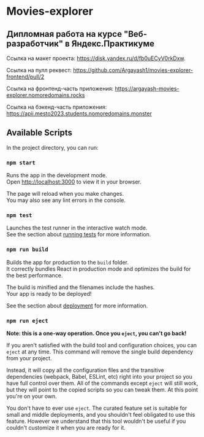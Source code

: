 # Movies-explorer

## Дипломная работа на курсе "Веб-разработчик" в Яндекс.Практикуме

Ссылка на макет проекта: https://disk.yandex.ru/d/fb0uECyV0rkDxw.

Ссылка на пулл реквест: https://github.com/Argayash1/movies-explorer-frontend/pull/2

Ссылка на фронтенд-часть приложения: https://argayash-movies-explorer.nomoredomains.rocks

Ссылка на бэкенд-часть приложения: https://apii.mesto2023.students.nomoredomains.monster

## Available Scripts

In the project directory, you can run:

### `npm start`

Runs the app in the development mode.\
Open [http://localhost:3000](http://localhost:3000) to view it in your browser.

The page will reload when you make changes.\
You may also see any lint errors in the console.

### `npm test`

Launches the test runner in the interactive watch mode.\
See the section about [running tests](https://facebook.github.io/create-react-app/docs/running-tests) for more information.

### `npm run build`

Builds the app for production to the `build` folder.\
It correctly bundles React in production mode and optimizes the build for the best performance.

The build is minified and the filenames include the hashes.\
Your app is ready to be deployed!

See the section about [deployment](https://facebook.github.io/create-react-app/docs/deployment) for more information.

### `npm run eject`

**Note: this is a one-way operation. Once you `eject`, you can't go back!**

If you aren't satisfied with the build tool and configuration choices, you can `eject` at any time. This command will remove the single build dependency from your project.

Instead, it will copy all the configuration files and the transitive dependencies (webpack, Babel, ESLint, etc) right into your project so you have full control over them. All of the commands except `eject` will still work, but they will point to the copied scripts so you can tweak them. At this point you're on your own.

You don't have to ever use `eject`. The curated feature set is suitable for small and middle deployments, and you shouldn't feel obligated to use this feature. However we understand that this tool wouldn't be useful if you couldn't customize it when you are ready for it.
